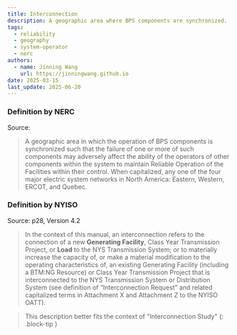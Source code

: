 ```yaml
---
title: Interconnection
description: A geographic area where BPS components are synchronized.
tags:
  - reliability
  - geography
  - system-operator
  - nerc
authors:
  - name: Jinning Wang
    url: https://jinningwang.github.io
date: 2025-03-15
last_update: 2025-06-20
---
```


### Definition by NERC

Source: <d-cite key="nerc2024glossary"></d-cite>

> A geographic area in which the operation of BPS components is synchronized such that the failure of one or more of such components may adversely affect the ability of the operators of other components within the system to maintain Reliable Operation of the Facilities within their control. When capitalized, any one of the four major electric system networks in North America: Eastern, Western, ERCOT, and Quebec.

### Definition by NYISO

Source: <d-cite key="nyiso2023tei"></d-cite> p28, Version 4.2

> In the context of this manual, an interconnection refers to the connection of a new **Generating Facility**, Class Year Transmission Project, or **Load** to the NYS Transmission System;
> or to materially increase the capacity of, or make a material modification to the operating characteristics of, an existing Generating Facility (including a BTM:NG Resource) or Class Year Transmission Project that is interconnected to the NYS Transmission System or Distribution System (see definition of “Interconnection Request” and related capitalized terms in Attachment X and Attachment Z to the NYISO OATT).

<!-- prettier-ignore-start -->
> This description better fits the context of "Interconnection Study"
{: .block-tip }
<!-- prettier-ignore-end -->
